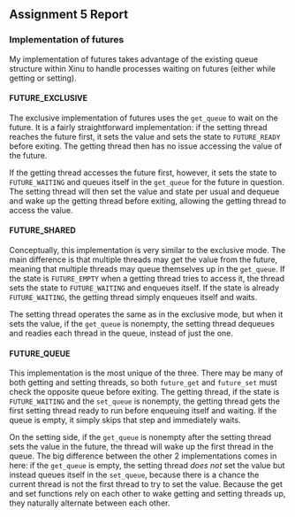 ## Assignment 5 Report

### Implementation of futures

My implementation of futures takes advantage of the existing queue structure within Xinu to handle processes waiting on futures (either while getting or setting).

#### FUTURE_EXCLUSIVE
The exclusive implementation of futures uses the ```get_queue``` to wait on the future. It is a fairly straightforward implementation: if the setting thread reaches the future first, it sets the value and sets the state to ```FUTURE_READY``` before exiting. The getting thread then has no issue accessing the value of the future.

If the getting thread accesses the future first, however, it sets the state to ```FUTURE_WAITING``` and queues itself in the ```get_queue``` for the future in question. The setting thread will then set the value and state per usual and dequeue and wake up the getting thread before exiting, allowing the getting thread to access the value.

#### FUTURE_SHARED
Conceptually, this implementation is very similar to the exclusive mode. The main difference is that multiple threads may get the value from the future, meaning that multiple threads may queue themselves up in the ```get_queue```. If the state is ```FUTURE_EMPTY``` when a getting thread tries to access it, the thread sets the state to ```FUTURE_WAITING``` and enqueues itself. If the state is already ```FUTURE_WAITING```, the getting thread simply enqueues itself and waits.

The setting thread operates the same as in the exclusive mode, but when it sets the value, if the ```get_queue``` is nonempty, the setting thread dequeues and readies each thread in the queue, instead of just the one.

#### FUTURE_QUEUE
This implementation is the most unique of the three. There may be many of both getting and setting threads, so both ```future_get``` and ```future_set``` must check the opposite queue before exiting. The getting thread, if the state is ```FUTURE_WAITING``` and the ```set_queue``` is nonempty, the getting thread gets the first setting thread ready to run before enqueuing itself and waiting. If the queue is empty, it simply skips that step and immediately waits.

On the setting side, if the ```get_queue``` is nonempty after the setting thread sets the value in the future, the thread will wake up the first thread in the queue. The big difference between the other 2 implementations comes in here: if the ```get_queue``` is empty, the setting thread *does not* set the value but instead queues itself in the ```set_queue```, because there is a chance the current thread is not the first thread to try to set the value. Because the get and set functions rely on each other to wake getting and setting threads up, they naturally alternate between each other.
